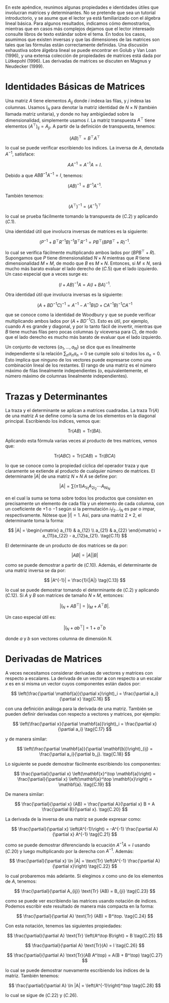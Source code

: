 
En este apéndice, reunimos algunas propiedades e identidades útiles que involucran matrices y determinantes. No se pretende que sea un tutorial introductorio, y se asume que el lector ya está familiarizado con el álgebra lineal básica. Para algunos resultados, indicamos cómo demostrarlos, mientras que en casos más complejos dejamos que el lector interesado consulte libros de texto estándar sobre el tema. En todos los casos, asumimos que existen inversas y que las dimensiones de las matrices son tales que las fórmulas están correctamente definidas. Una discusión exhaustiva sobre álgebra lineal se puede encontrar en Golub y Van Loan (1996), y una extensa colección de propiedades de matrices está dada por Lütkepohl (1996). Las derivadas de matrices se discuten en Magnus y Neudecker (1999).

# Identidades Básicas de Matrices

Una matriz $A$ tiene elementos $A_{ij}$ donde $i$ indexa las filas, y $j$ indexa las columnas. Usamos $I_N$ para denotar la matriz identidad de $N \times N$ (también llamada matriz unitaria), y donde no hay ambigüedad sobre la dimensionalidad, simplemente usamos $I$. La matriz transpuesta $A^\top$ tiene elementos $(A^\top)_{ij} = A_{ji}$. A partir de la definición de transpuesta, tenemos:

$$
(AB)^\top = B^\top A^\top \tag{C.1}
$$

lo cual se puede verificar escribiendo los índices. La inversa de $A$, denotada $A^{-1}$, satisface:

$$
AA^{-1} = A^{-1}A = I. \tag{C.2}
$$

Debido a que $ABB^{-1}A^{-1} = I$, tenemos:

$$
(AB)^{-1} = B^{-1}A^{-1}. \tag{C.3}
$$

También tenemos:

$$
(A^\top)^{-1} = (A^{-1})^\top \tag{C.4}
$$

lo cual se prueba fácilmente tomando la transpuesta de $(C.2)$ y aplicando $(C.1)$. 

Una identidad útil que involucra inversas de matrices es la siguiente:

$$
(P^{-1} + B^\top R^{-1} B)^{-1}B^\top R^{-1} = P B^\top (B P B^\top + R)^{-1}. \tag{C.5}
$$

lo cual se verifica fácilmente multiplicando ambos lados por $(B P B^\top + R)$. Supongamos que $P$ tiene dimensionalidad $N \times N$ mientras que $R$ tiene dimensionalidad $M \times M$, de modo que $B$ es $M \times N$. Entonces, si $M \leq N$, será mucho más barato evaluar el lado derecho de $(C.5)$ que el lado izquierdo. Un caso especial que a veces surge es:

$$
(I + AB)^{-1}A = A(I + BA)^{-1}. \tag{C.6}
$$

Otra identidad útil que involucra inversas es la siguiente:

$$
(A + B D^{-1} C)^{-1} = A^{-1} - A^{-1} B(D + C A^{-1} B)^{-1} C A^{-1} \tag{C.7}
$$

que se conoce como la identidad de Woodbury y que se puede verificar multiplicando ambos lados por $(A + B D^{-1} C)$. Esto es útil, por ejemplo, cuando $A$ es grande y diagonal, y por lo tanto fácil de invertir, mientras que $B$ tiene muchas filas pero pocas columnas (y viceversa para $C$), de modo que el lado derecho es mucho más barato de evaluar que el lado izquierdo.

Un conjunto de vectores $\{a_1, \dots, a_N\}$ se dice que es linealmente independiente si la relación $\sum_n \alpha_n a_n = 0$ se cumple solo si todos los $\alpha_n = 0$. Esto implica que ninguno de los vectores puede expresarse como una combinación lineal de los restantes. El rango de una matriz es el número máximo de filas linealmente independientes (o, equivalentemente, el número máximo de columnas linealmente independientes).

# Trazas y Determinantes

La traza y el determinante se aplican a matrices cuadradas. La traza $\text{Tr}(A)$ de una matriz $A$ se define como la suma de los elementos en la diagonal principal. Escribiendo los índices, vemos que:

$$
\text{Tr}(AB) = \text{Tr}(BA). \tag{C.8}
$$

Aplicando esta fórmula varias veces al producto de tres matrices, vemos que:

$$
\text{Tr}(ABC) = \text{Tr}(CAB) = \text{Tr}(BCA) \tag{C.9}
$$

lo que se conoce como la propiedad cíclica del operador traza y que claramente se extiende al producto de cualquier número de matrices. El determinante $|A|$ de una matriz $N \times N$ $A$ se define por:

$$
|A| = \sum (\pm1)A_{1i_1} A_{2i_2} \cdots A_{Ni_N} \tag{C.10}
$$

en el cual la suma se toma sobre todos los productos que consisten en precisamente un elemento de cada fila y un elemento de cada columna, con un coeficiente de $+1$ o $-1$ según si la permutación $i_1 i_2 \dots i_N$ es par o impar, respectivamente. Nótese que $|I| = 1$. Así, para una matriz $2 \times 2$, el determinante toma la forma:

$$
|A| = \begin{vmatrix} a_{11} & a_{12} \\ a_{21} & a_{22} \end{vmatrix} = a_{11}a_{22} - a_{12}a_{21}. \tag{C.11}
$$

El determinante de un producto de dos matrices se da por:

$$
|AB| = |A||B| \tag{C.12}
$$

como se puede demostrar a partir de $(C.10)$. Además, el determinante de una matriz inversa se da por:

$$
|A^{-1}| = \frac{1}{|A|} \tag{C.13}
$$

lo cual se puede demostrar tomando el determinante de $(C.2)$ y aplicando $(C.12)$. Si $A$ y $B$ son matrices de tamaño $N \times M$, entonces:

$$
|I_N + AB^\top| = |I_M + A^\top B|. \tag{C.14}
$$

Un caso especial útil es:

$$
|I_N + ab^\top| = 1 + a^\top b \tag{C.15}
$$

donde $a$ y $b$ son vectores columna de dimensión $N$.
# Derivadas de Matrices

A veces necesitamos considerar derivadas de vectores y matrices con respecto a escalares. La derivada de un vector $\mathbf{a}$ con respecto a un escalar $x$ es en sí misma un vector cuyos componentes están dados por:

$$
\left(\frac{\partial \mathbf{a}}{\partial x}\right)_i = \frac{\partial a_i}{\partial x} \tag{C.16}
$$

con una definición análoga para la derivada de una matriz. También se pueden definir derivadas con respecto a vectores y matrices, por ejemplo:

$$
\left(\frac{\partial x}{\partial \mathbf{a}}\right)_i = \frac{\partial x}{\partial a_i} \tag{C.17}
$$

y de manera similar:

$$
\left(\frac{\partial \mathbf{a}}{\partial \mathbf{b}}\right)_{ij} = \frac{\partial a_i}{\partial b_j}. \tag{C.18}
$$

Lo siguiente se puede demostrar fácilmente escribiendo los componentes:

$$
\frac{\partial}{\partial x} \left(\mathbf{x}^\top \mathbf{a}\right) = \frac{\partial}{\partial x} \left(\mathbf{a}^\top \mathbf{x}\right) = \mathbf{a}. \tag{C.19}
$$

De manera similar:

$$
\frac{\partial}{\partial x} (AB) = \frac{\partial A}{\partial x} B + A \frac{\partial B}{\partial x}. \tag{C.20}
$$

La derivada de la inversa de una matriz se puede expresar como:

$$
\frac{\partial}{\partial x} \left(A^{-1}\right) = -A^{-1} \frac{\partial A}{\partial x} A^{-1} \tag{C.21}
$$

como se puede demostrar diferenciando la ecuación $A^{-1}A = I$ usando $(C.20)$ y luego multiplicando por la derecha con $A^{-1}$. Además:

$$
\frac{\partial}{\partial x} \ln |A| = \text{Tr} \left(A^{-1} \frac{\partial A}{\partial x}\right) \tag{C.22}
$$

lo cual probaremos más adelante. Si elegimos $x$ como uno de los elementos de $A$, tenemos:

$$
\frac{\partial}{\partial A_{ij}} \text{Tr} (AB) = B_{ji} \tag{C.23}
$$

como se puede ver escribiendo las matrices usando notación de índices. Podemos escribir este resultado de manera más compacta en la forma:

$$
\frac{\partial}{\partial A} \text{Tr} (AB) = B^\top. \tag{C.24}
$$

Con esta notación, tenemos las siguientes propiedades:

$$
\frac{\partial}{\partial A} \text{Tr} \left(A^\top B\right) = B \tag{C.25}
$$

$$
\frac{\partial}{\partial A} \text{Tr}(A) = I \tag{C.26}
$$

$$
\frac{\partial}{\partial A} \text{Tr}(AB A^\top) = A(B + B^\top) \tag{C.27}
$$

lo cual se puede demostrar nuevamente escribiendo los índices de la matriz. También tenemos:

$$
\frac{\partial}{\partial A} \ln |A| = \left(A^{-1}\right)^\top \tag{C.28}
$$

lo cual se sigue de $(C.22)$ y $(C.26)$.